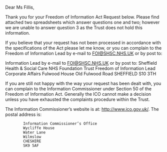 Dear Ms Fillis,
 
Thank you for your Freedom of Information Act Request below.  Please find attached two spreadsheets which answer questions one and two; however we are unable to answer question 3 as the Trust does not hold this information.   
 
If you believe that your request has not been processed in accordance with the specifications of the Act please let me know, or you can complain to the Freedom of Information Lead by e-mail to FOI@SHSC.NHS.UK or by post to:
 
Information Lead by e-mail to FOI@SHSC.NHS.UK or by post to:
            Sheffield Health & Social Care NHS Foundation Trust
            Freedom of Information Lead
            Corporate Affairs
            Fulwood House
            Old Fulwood Road
            SHEFFIELD
            S10 3TH
 
If you are still not happy with the way your request has been dealt with, you can complain to the Information Commissioner under Section 50 of the Freedom of Information Act.  Generally the ICO cannot make a decision unless you have exhausted the complaints procedure within the Trust.
 
The Information Commissioner’s website is at: http://www.ico.gov.uk/.  The postal address is:
 
            Information Commissioner’s Office
            Wycliffe House
            Water Lane
            Wilmslow
            CHESHIRE
            SK9 5AF

